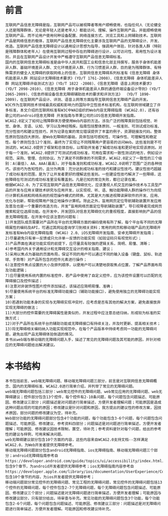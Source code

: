 
# 前言

    互联网产品信息无障碍是指，互联网产品可以被视障者等用户顺畅使用，也指任何人（无论健全人还是残障群体，无论是年轻人还是老年人）都能访问、理解、操作互联网产品，并能顺畅使用互联网产品，而不论用户使用何种设备配置、网络连接方式、浏览工具和上网辅助技术。互联网产品是网络信息的载体，互联网产品信息无障碍优化主要涉及互联网产品的无障碍设计、开发、改造。互联网产品信息无障碍设计以通用设计思想为指导，强调用户体验，针对各类人群（特别是残障群体和老年人）在使用互联网过程中存在的障碍进行设计，以可访问性、易用性为设计准则，并且在互联网产品设计开发中严格遵守互联网产品信息无障碍标准。
    国内的互联网信息无障碍标准是由中华人民共和国工业和信息化部主持撰写，服务于身体机能差异人群、基础环境差异人群、文化环境差异人群、行为习惯差异人群，目的是为残障群体、有特殊需求的健全人无障碍的获取网络上的信息，互联网信息无障碍系列标准有《信息无障碍 身体机能差异人群 网站设计无障碍技术要求》(YD/T 1761-2008)、《信息无障碍 身体机能差异人群 网站无障碍评级测试方法》(YD/T 1822 -2008)、《信息无障碍 语音上网技术要求》(YD/T 2098-2010)、《信息无障碍 用于身体机能差异人群的通信终端设备设计导则》(YD/T 2065-2009)、《信息终端设备信息无障碍辅助技术的要求和评测方法》 （YD/T 1890-2009)，在互联网产品设计、评测、语音上网等方面指导互联网信息无障碍产品的开发。
    W3C作为互联网技术领域最具权威和影响力的国际中立性技术标准机构，在互联网领域建立了许多标准，本文介绍的互联网标准有W3C中WAI组织的Web内容无障碍指南 (WCAG2.0)，还有谷歌公司的android信息无障碍 开发指南与苹果公司的iOS信息无障碍开发指南。
    WCAG2.0定义了如何让残障群体方便使用Web内容的方法。涉及广泛的残障类别包括视觉、听觉、身体、言语、认知、学习以及神经残疾。指南包括整体原则、一般准则、可测试成功标准、充分性技巧和建议性技巧，并为记录在案的常见错误提供了丰富的例子，资源链接及代码。整体性原则包括四大原则，是Web无障碍的基础，具体包括可感知性、可操作性、可理解性和稳定性。每个原则包含12个准则，最终为了实现让不同残障用户更容易的访问Web。这些准则是不可测试的，WCAG2.0提供了框架和总体目标，以帮助开发者了解成功标准和更好地实现该原则。对于每一个准则，WCAG2.0提供了可测试的成功标准，可用在需求和一致性测试的地方，例如设计规范、采购、管理、合同协议。为了满足不同群体的不同需求，WCAG2.0定义了一致性的三个级别：A(最低)、AA、AAA(最高)。对于每条准则和成功标准，WCAG2.0说明了范围广泛的各种技巧。该技巧为告知性的，且分为两类：充分达到成功标准的技巧和建议性技巧。建议性技巧超越了成功标准的范围，是为了让开发者更好的理解这些准则。一些建设性技巧解决了一些障碍，这些障碍在可测试的成功标准里没有覆盖到。凡是已知的常见失败，都已记录在案。
    根据WCAG2.0，为了实现互联网产品信息无障碍优化，应该重视人机交互的操作技术与工具型产品的开发与应用关键技术研究与应用开发，以实现视、听、语、触功能障碍人群的操作行为向现行计算机系统和网络系统的规范操作模式的转换。尤其是大力推进视障读屏软件的开发、应用、优化与创新，帮助视障用户独立地操作计算机。除此之外，盲用网页定位导航辅助装置开发应用及普及也是一个重要的改造方向，开发“盲用网络页面定位导航辅助装置”，导引视障者完成网页搜索和定位选择功能。在开发中，开发团队对信息无障碍优化的重视程度，直接影响到产品的信息无障碍程度。在开发中应该注意的问题有：
    1)开发团队成员需要对产品所在平台的无障碍方面的编码使用有所了解，每个平台有不同的无障碍属性的编码及API，可通过其网站查询学习到相关资料；常用的网页和移动端产品的无障碍开发标准有Web内容无障碍指南 (WCAG) 2.0、iOS无障碍开发指南、安卓无障碍开发指南；
    2)尽量避免只有单一反馈或只允许单一反馈的功能实现（如验证码只有视觉形式）；
    3)产品界面在满足功能实现的前提下，应尽量具有较强的逻辑关系，简明、易懂、清晰；
    4)参考国内外关于通用设计和无障碍交互设计的相关指南、建议；
    5)采用以焦点为基础的页面布局，保证不同的用户可以通过不同的输入设备（键盘、鼠标、轨迹球、手势等）对产品所包含的控件元素进行操作；
    6)注意控件焦点设置的大小及排列顺序，以便用户可以清楚地获取焦点位置，了解产品界面布局及功能逻辑；
    7)应尽量使用系统内置的标准控件，若产品中使用了自定义控件，应为该控件设置可以匹配的无障碍接口及控件描述；
    8)注意对非装饰性图片控件添加描述，该描述应简明易懂、准确；
    9)尽量使用系统平台的标准无障碍功能接口（辅助功能接口），避免使用独立的无障碍功能实现方案；
    10)若遇到功能本身的实现与无障碍实现冲突时，应考虑是否有其他的解决方案，避免直接放弃实现无障碍的做法；
    11)大部分的控件需要的无障碍属性是类似的，开发过程中应注意总结归纳，形成较为标准的实施方式；
    12)对于产品所在系统平台的辅助功能或无障碍接口有持续关注，并及时更新、提高相关技术；
    13)将无障碍相关编码纳入功能实现规范中，在每个产品版本中持续考虑同一功能的无障碍问题，避免出现产品无障碍体验倒退的情况。
    本书从web端与移动端的无障碍问题入手，描述了常见的无障碍问题及其可能的原因，并针对相应的无障碍问题给出解决建议。

# 本书结构

    本书包括前言、web端无障碍问题、移动端无障碍问题三部分，前言是对互联网信息无障碍概念、国内的无障碍标准、WCAG2.0进行简单介绍，并列举了常见的无障碍问题。
    web端无障碍问题包括三部分：web常见控件的无障碍问题、web常见应用的无障碍问题、web无障碍建议；控件部分包含13个控件，每个控件有2-10条问题，每个问题包含问题描述、可能原因、修改建议三部分；问题描述是对问题进行简单描述，方便开发者理解问题；可能原因是造成这种问题出现的可能的原因；修改建议是针对问题和原因，我方提出的建议性的修改方案，因技术原因，部分问题的修改建议为空，待补充。
    Web部分功能的无障碍问题部分包含4个功能的问题，每个功能包含3-6个问题，每个问题包含问题描述、可能原因、修改建议、参考资料四部分；问题描述是对问题进行简单描述，方便开发者理解；可能原因、修改建议因技术限制，置空，待补充；参考资料是针对每个问题，给出的参考性的建议与样例，可用来解决问题。
    web无障碍建议部分包含10个方面的内容，这些内容来自WCAG2.0支持文档--怎样满足WCAG2.0，为Web开发者提供无障碍参考。
    移动端无障碍问题部分包含android无障碍指南、ios无障碍指南、移动端无障碍问题三个部分；android无障碍指南参考自https://developer.android.com/guide/topics/ui/accessibility/index.html，包含9个章节，为android开发者提供无障碍参考；ios无障碍指南内容参考自https://developer.apple.com/library/ios/documentation/UserExperience/Conceptual/iPhoneAccessibility/Introduction/Introduction.html），包含10个章节的内容，为ios开发者提供无障碍参考；
    移动端问题部分常见控件的无障碍问题、常见工程的无障碍问题，常见控件的无障碍问题包括13个控件的无障碍问题，每个控件包含2-7个无障碍问题，每个无障碍问题包含问题描述、可能原因、修改建议三个部分；问题描述是对无障碍问题进行简单描述，方便开发者理解；可能原因与修改建议部分，只有部分给出，待审查与补充。常见功能的无障碍问题包含3个功能，每个功能包含2-6个问题，每个问题包含问题描述、可能原因、修改建议三部分：问题描述是对无障碍问题进行简单描述，方便开发者理解。可能原因和修改建议待补充。